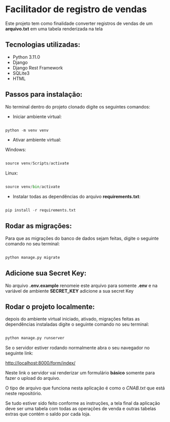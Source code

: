 # Facilitador de registro de vendas 

Este projeto tem como finalidade converter registros de vendas de um **arquivo.txt** em uma tabela renderizada na tela


## Tecnologias utilizadas: 

+ Python 3.11.0
+ Django
+ Django Rest Framework 
+ SQLite3
+ HTML


## Passos para instalação: 


No terminal dentro do projeto clonado digite os seguintes comandos: 

+ Iniciar ambiente virtual:

~~~python

python -m venv venv

~~~


+ Ativar ambiente virtual:

Windows:
~~~python

source venv/Scripts/activate

~~~

Linux:
~~~python

source venv/bin/activate

~~~


+ Instalar todas as dependências do arquivo **requirements.txt**:

~~~python

pip install -r requirements.txt

~~~


## Rodar as migrações: 


Para que as migrações do banco de dados sejam feitas, digite o seguinte comando no seu terminal:


~~~python 

python manage.py migrate

~~~


## Adicione sua Secret Key: 


No arquivo **.env.example** renomeie este arquivo para somente **.env** e na variável de ambiente **SECRET_KEY** adicione a sua secret Key



## Rodar o projeto localmente: 


depois do ambiente virtual iniciado, ativado, migrações feitas as dependências instaladas digite o seguinte comando no seu terminal:

~~~python 

python manage.py runserver 

~~~

Se o servidor estiver rodando normalmente abra o seu navegador no seguinte link: 

<http://localhost:8000/form/index/>



Neste link o servidor vai renderizar um formulário **básico** somente para fazer o upload do arquivo. 

O tipo de arquivo que funciona nesta aplicação é como o *CNAB.txt* que está neste repositório.

Se tudo estiver sido feito conforme as instruções, a tela final da aplicação deve ser uma tabela com todas as operações de venda e outras tabelas extras que contém o saldo por cada loja.
